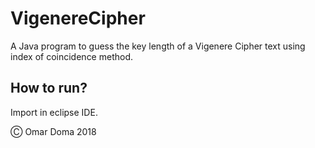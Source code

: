 # VigenereCipher

A Java program to guess the key length of a Vigenere Cipher text using index of coincidence method.

## How to run?
Import in eclipse IDE.

Ⓒ Omar Doma 2018
